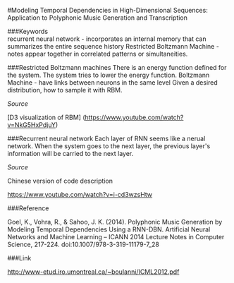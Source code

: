 #Modeling Temporal Dependencies in High-Dimensional Sequences: Application to Polyphonic Music Generation and Transcription


###Keywords  
recurrent neural network - incorporates an internal memory that can summarizes the entire sequence history
Restricted Boltzmann Machine - notes appear together in correlated patterns or simultaneities. 

###Restricted Boltzmann machines 
There is an energy function defined for the system. The system tries to lower the energy function. 
Boltzmann Machine - have links between neurons in the same level
Given a desired distribution, how to sample it with RBM.

*Source* 

[D3 visualization of RBM] (https://www.youtube.com/watch?v=NkG5HxPdjuY)




###Recurrent neural network
Each layer of RNN seems like a nerual network. When the system goes to the next layer, the previous layer's information will be carried to the next layer. 


*Source*

Chinese version of code description

https://www.youtube.com/watch?v=i-cd3wzsHtw




###Reference 

Goel, K., Vohra, R., & Sahoo, J. K. (2014). Polyphonic Music Generation by Modeling Temporal Dependencies Using a RNN-DBN. Artificial Neural Networks and Machine Learning – ICANN 2014 Lecture Notes in Computer Science, 217-224. doi:10.1007/978-3-319-11179-7_28 



###Link

http://www-etud.iro.umontreal.ca/~boulanni/ICML2012.pdf
